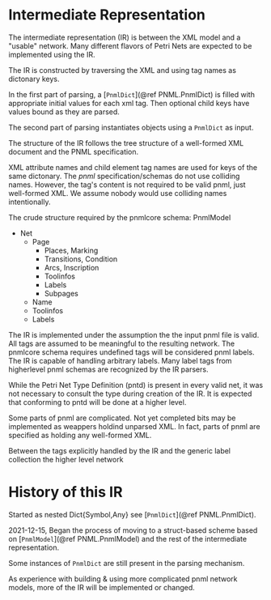 # Intermediate Representation

The intermediate representation (IR) is between the XML model and
a "usable" network. Many different flavors of Petri Nets are expected 
to be implemented using the IR.

The IR is constructed by traversing the XML and using tag names as dictonary keys.

In the first part of parsing, a [`PnmlDict`](@ref PNML.PnmlDict) is filled with appropriate 
initial values for each xml tag. Then optional child keys have values bound 
as they are parsed. 

The second part of parsing instantiates objects using a `PnmlDict` as input.

The structure of the IR follows the tree structure of a well-formed XML document
and the PNML specification.

XML attribute names and child element tag names are used for keys 
of the same dictonary. The _pnml_ specification/schemas do not use colliding names.
However, the <toolspecific> tag's content is not required to be valid pnml, just
well-formed XML. We assume nobody would use colliding names intentionally.



The crude structure required by the pnmlcore schema:
PnmlModel
  - Net
    - Page
    	- Places, Marking
    	- Transitions, Condition
    	- Arcs, Inscription
    	- Toolinfos 
    	- Labels
    	- Subpages
    - Name
	- Toolinfos
	- Labels
	
The IR is implemented under the assumption the the input pnml file is valid.
All tags are assumed to be meaningful to the resulting network.
The pnmlcore schema requires undefined tags will be considered pnml labels.
The IR is capable of handling arbitrary labels.
Many label tags from higherlevel pnml schemas are recognized by the IR parsers.

While the Petri Net Type Definition (pntd) is present in every valid net,
it was not necessary to consult the type during creation of the IR. 
It is expected that conforming to pntd will be done at a higher level.

Some parts of pnml are complicated. Not yet completed bits may be implemented
as weappers holdind unparsed XML. In fact, parts of pnml are specified as holding 
any well-formed XML.

Between the tags explicitly handled by the IR and the generic label collection
the higher level network 

# History of this IR

Started as nested Dict{Symbol,Any} see [`PnmlDict`](@ref PNML.PnmlDict). 

2021-12-15, Began the process of moving to a struct-based scheme 
based on [`PnmlModel`](@ref PNML.PnmlModel) and the rest of the intermediate representation.

Some instances of `PnmlDict` are still present in the parsing mechanism.

As experience with building & using more complicated pnml network models,
more of the IR will be implemented or changed.



